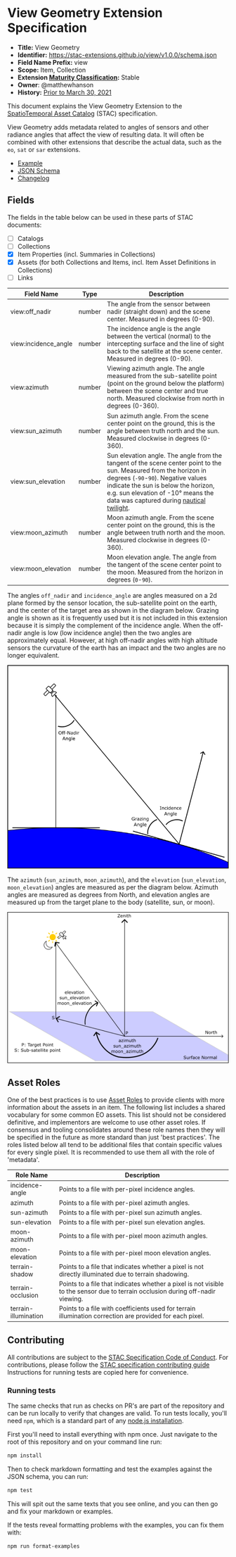 # View Geometry Extension Specification

- **Title:** View Geometry
- **Identifier:** <https://stac-extensions.github.io/view/v1.0.0/schema.json>
- **Field Name Prefix:** view
- **Scope:** Item, Collection
- **Extension [Maturity Classification](https://github.com/radiantearth/stac-spec/tree/master/extensions.md#extension-maturity):** Stable
- **Owner**: @matthewhanson
- **History:** [Prior to March 30, 2021](https://github.com/radiantearth/stac-spec/commits/v1.0.0-rc.2/extensions/view)

This document explains the View Geometry Extension to the
[SpatioTemporal Asset Catalog](https://github.com/radiantearth/stac-spec) (STAC) specification.

View Geometry adds metadata related to 
angles of sensors and other radiance angles that affect the view of resulting data. It will often be combined with other 
extensions that describe the actual data, such as the `eo`, `sat` or `sar` extensions.

- [Example](examples/item.json)
- [JSON Schema](json-schema/schema.json)
- [Changelog](./CHANGELOG.md)

## Fields

The fields in the table below can be used in these parts of STAC documents:

- [ ] Catalogs
- [ ] Collections
- [x] Item Properties (incl. Summaries in Collections)
- [x] Assets (for both Collections and Items, incl. Item Asset Definitions in Collections)
- [ ] Links

| Field Name           | Type   | Description |
| -------------------- | ------ | ----------- |
| view:off_nadir       | number | The angle from the sensor between nadir (straight down) and the scene center. Measured in degrees (0-90). |
| view:incidence_angle | number | The incidence angle is the angle between the vertical (normal) to the intercepting surface and the line of sight back to the satellite at the scene center. Measured in degrees (0-90). |
| view:azimuth         | number | Viewing azimuth angle. The angle measured from the sub-satellite point (point on the ground below the platform) between the scene center and true north. Measured clockwise from north in degrees (0-360). |
| view:sun_azimuth     | number | Sun azimuth angle. From the scene center point on the ground, this is the angle between truth north and the sun. Measured clockwise in degrees (0-360). |
| view:sun_elevation   | number | Sun elevation angle. The angle from the tangent of the scene center point to the sun. Measured from the horizon in degrees (`-90`-`90`). Negative values indicate the sun is below the horizon, e.g. sun elevation of -10° means the data was captured during [nautical twilight](https://www.timeanddate.com/astronomy/different-types-twilight.html). |
| view:moon_azimuth    | number | Moon azimuth angle. From the scene center point on the ground, this is the angle between truth north and the moon. Measured clockwise in degrees (0-360). |
| view:moon_elevation  | number | Moon elevation angle. The angle from the tangent of the scene center point to the moon. Measured from the horizon in degrees (`0`-`90`). |

The angles `off_nadir` and `incidence_angle` are angles measured on a 2d plane formed by the sensor location,
the sub-satellite point on the earth, and the center of the target area as shown in the diagram below.  Grazing 
angle is shown as it is frequently used but it is not included in this extension because it is simply the 
complement of the incidence angle. When the off-nadir angle is low (low incidence angle) then the two angles are 
approximately equal. However, at high off-nadir angles with high altitude sensors the curvature of the earth 
has an impact and the two angles are no longer equivalent.

![View angle diagram](images/view-angles-1.png)

The `azimuth` (`sun_azimuth`, `moon_azimuth`), and the `elevation` (`sun_elevation`, `moon_elevation`) angles are measured 
as per the diagram below. Azimuth angles are measured as degrees from North, and elevation angles are measured up from 
the target plane to the body (satellite, sun, or moon).

![View angle diagram](images/view-angles-2.png)

## Asset Roles

One of the best practices is to use [Asset Roles](https://github.com/radiantearth/stac-spec/tree/master/item-spec/item-spec.md#asset-roles)
to provide clients with more information about the assets in an item. The following list includes a shared vocabulary for some common EO assets. 
This list should not be considered definitive, and implementors are welcome to use other asset roles. If consensus and tooling consolidates around
these role names then they will be specified in the future as more standard than just 'best practices'. The roles listed below
all tend to be additional files that contain specific values for every single pixel. It is recommended to use them all with the role of 'metadata'.

| Role Name            | Description |
| -------------------- | ----------- |
| incidence-angle      | Points to a file with per-pixel incidence angles. |
| azimuth              | Points to a file with per-pixel azimuth angles. |
| sun-azimuth          | Points to a file with per-pixel sun azimuth angles. |
| sun-elevation        | Points to a file with per-pixel sun elevation angles. |
| moon-azimuth         | Points to a file with per-pixel moon azimuth angles. |
| moon-elevation       | Points to a file with per-pixel moon elevation angles. |
| terrain-shadow       | Points to a file that indicates whether a pixel is not directly illuminated due to terrain shadowing. |
| terrain-occlusion    | Points to a file that indicates whether a pixel is not visible to the sensor due to terrain occlusion during off-nadir viewing. |
| terrain-illumination | Points to a file with coefficients used for terrain illumination correction are provided for each pixel. |

## Contributing

All contributions are subject to the
[STAC Specification Code of Conduct](https://github.com/radiantearth/stac-spec/blob/master/CODE_OF_CONDUCT.md).
For contributions, please follow the
[STAC specification contributing guide](https://github.com/radiantearth/stac-spec/blob/master/CONTRIBUTING.md) Instructions
for running tests are copied here for convenience.

### Running tests

The same checks that run as checks on PR's are part of the repository and can be run locally to verify that changes are valid. 
To run tests locally, you'll need `npm`, which is a standard part of any [node.js installation](https://nodejs.org/en/download/).

First you'll need to install everything with npm once. Just navigate to the root of this repository and on 
your command line run:
```bash
npm install
```

Then to check markdown formatting and test the examples against the JSON schema, you can run:
```bash
npm test
```

This will spit out the same texts that you see online, and you can then go and fix your markdown or examples.

If the tests reveal formatting problems with the examples, you can fix them with:
```bash
npm run format-examples
```
